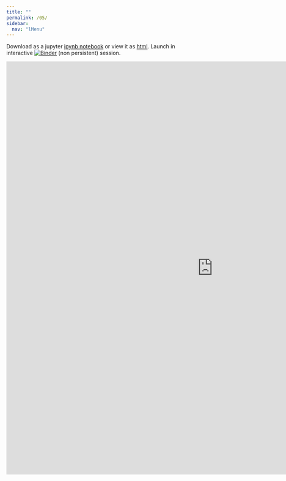 ```yaml
---
title: ""
permalink: /05/
sidebar:
  nav: "lMenu"
---
```


Download as a jupyter [ipynb notebook](https://datascience-intro.github.io/1MS041-2020/lectures/05.ipynb) or view it as [html](https://datascience-intro.github.io/1MS041-2020/lectures/05.html).
Launch in interactive <a  href="https://mybinder.org/v2/gh/datascience-intro/1MS041-2020/gh-pages?filepath=lectures%2F05.ipynb" target="_blank"><img src="https://mybinder.org/badge_logo.svg" alt="Binder"></img></a> (non persistent) session.

<iframe src="https://datascience-intro.github.io/1MS041-2020/lectures/05.html" width="1080" height="1080" frameborder="0"></iframe>

    